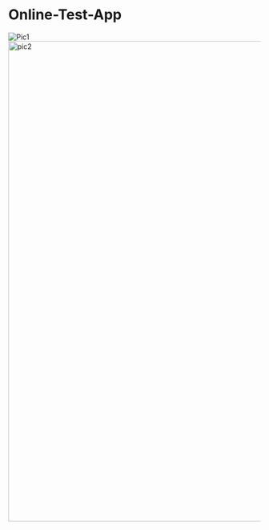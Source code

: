 # Online-Test-App
![Pic1](https://user-images.githubusercontent.com/83684733/147437440-cf2707d4-241a-4a50-997f-e5f7ffe24213.png)
<img width="960" alt="pic2" src="https://user-images.githubusercontent.com/83684733/147437496-0fe17cd0-d9ff-487f-9702-ddd6649464eb.png">


